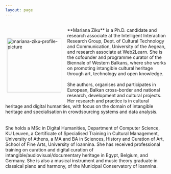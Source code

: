 ```yaml
---
layout: page
---
```


<br>
<p style="float: left;"><img src="https://mziku.github.io/images/10574310_795517237244850_4768544535441850499_n(1).jpg" style="float:left; margin-top:5mm; margin-right:5mm; margin-bottom:5mm; margin-left:5;" alt="mariana-ziku-profile-picture" width="170" height="auto"></p> 
**Mariana Ziku** is a Ph.D. candidate and research associate at the Intelligent Interaction Research Group, Dept. of Cultural Technology and Communication, University of the Aegean, and research associate at Web2Learn. She is the cofounder and programme curator of the Biennale of Western Balkans, where she works on promoting intangible cultural heritage through art, technology and open knowledge.
<br>
<br>
She authors, organises and participates in European, Balkan cross-border and national research, development and cultural projects. Her research and practice is in cultural heritage and digital humanities, with focus on the domain of intangible heritage and specialisation in crowdsourcing systems and data analysis.  
<br>
<br>
<br>
She holds a MSc in Digital Humanities, Department of Computer Science, KU Leuven, a Certificate of Specialised Training in Cultural Management, University of Athens, a MA and BA in Sciences, History and Curation of Art, School of Fine Arts, University of Ioannina. She has received professional training on curation and digital curation of intangible/audiovisual/documentary heritage in Egypt, Belgium, and Germany. She is also a musical instrument and music theory graduate in classical piano and harmony, of the Municipal Conservatory of Ioannina.


